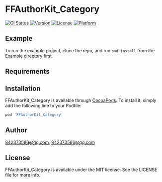 # FFAuthorKit_Category

[![CI Status](http://img.shields.io/travis/842373586@qq.com/FFAuthorKit_Category.svg?style=flat)](https://travis-ci.org/842373586@qq.com/FFAuthorKit_Category)
[![Version](https://img.shields.io/cocoapods/v/FFAuthorKit_Category.svg?style=flat)](http://cocoapods.org/pods/FFAuthorKit_Category)
[![License](https://img.shields.io/cocoapods/l/FFAuthorKit_Category.svg?style=flat)](http://cocoapods.org/pods/FFAuthorKit_Category)
[![Platform](https://img.shields.io/cocoapods/p/FFAuthorKit_Category.svg?style=flat)](http://cocoapods.org/pods/FFAuthorKit_Category)

## Example

To run the example project, clone the repo, and run `pod install` from the Example directory first.

## Requirements

## Installation

FFAuthorKit_Category is available through [CocoaPods](http://cocoapods.org). To install
it, simply add the following line to your Podfile:

```ruby
pod 'FFAuthorKit_Category'
```

## Author

842373586@qq.com, 842373586@qq.com

## License

FFAuthorKit_Category is available under the MIT license. See the LICENSE file for more info.
